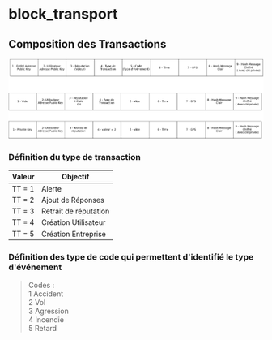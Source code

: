 # block_transport

## Composition des Transactions
![alt text](/Docs/img/schema.png "Transactions")

### Définition du type de transaction

| Valeur | Objectif |
| --- | --- |
| TT = 1 | Alerte |
| TT = 2 | Ajout de Réponses |
| TT = 3 | Retrait de réputation |
| TT = 4 | Création Utilisateur |
| TT = 5 | Création Entreprise |

### Définition des type de code qui permettent d'identifié le type d'événement

> Codes :<br/>
1 Accident<br/>
2 Vol<br/>
3 Agression<br/>
4 Incendie<br/>
5 Retard<br/>
<!--- --->
